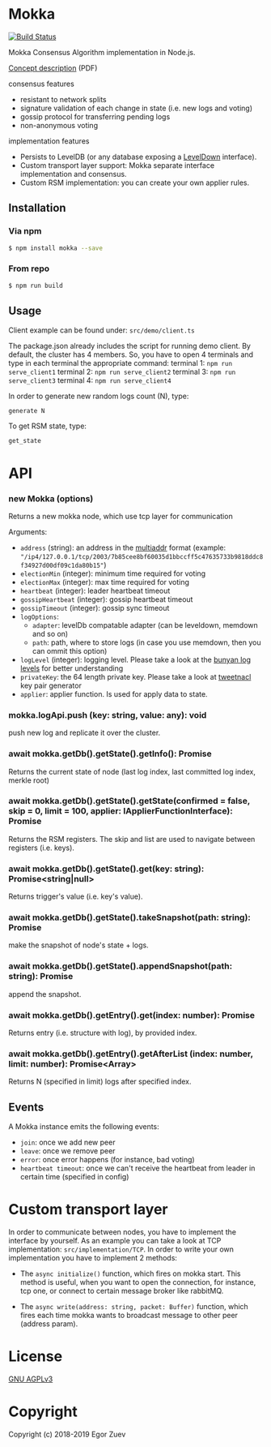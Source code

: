# Mokka

 [![Build Status](https://travis-ci.org/ega-forever/mokka.svg?branch=master)](https://travis-ci.org/ega-forever/mokka) 

Mokka Consensus Algorithm implementation in Node.js.

[Concept description](https://arxiv.org/ftp/arxiv/papers/1901/1901.08435.pdf) (PDF)

consensus features
* resistant to network splits
* signature validation of each change in state (i.e. new logs and voting)
* gossip protocol for transferring pending logs
* non-anonymous voting

implementation features
* Persists to LevelDB (or any database exposing a [LevelDown](https://github.com/level/leveldown) interface).
* Custom transport layer support: Mokka separate interface implementation and consensus.
* Custom RSM implementation: you can create your own applier rules.

## Installation

### Via npm
```bash
$ npm install mokka --save
```

### From repo
```bash
$ npm run build
```

## Usage

Client example can be found under: ```src/demo/client.ts```

The package.json already includes the script for running demo client. By default, the cluster has 4 members. So, you have to open 4 terminals and type in each terminal the appropriate command:
terminal 1: ```npm run serve_client1```
terminal 2: ```npm run serve_client2```
terminal 3: ```npm run serve_client3```
terminal 4: ```npm run serve_client4```

In order to generate new random logs count (N), type: 
```
generate N
```
To get RSM state, type:
```
get_state
```


# API

### new Mokka (options)

Returns a new mokka node, which use tcp layer for communication

Arguments:

* `address` (string):  an address in the [multiaddr](https://github.com/multiformats/js-multiaddr#readme) format (example: `"/ip4/127.0.0.1/tcp/2003/7b85cee8bf60035d1bbccff5c47635733b9818ddc8f34927d00df09c1da80b15"`)
* `electionMin` (integer): minimum time required for voting
* `electionMax` (integer): max time required for voting
* `heartbeat` (integer): leader heartbeat timeout
* `gossipHeartbeat` (integer): gossip heartbeat timeout
* `gossipTimeout` (integer): gossip sync timeout
* `logOptions`: 
    * `adapter`: levelDb compatable adapter (can be leveldown, memdown and so on)
    * `path`: path, where to store logs (in case you use memdown, then you can ommit this option)
* `logLevel` (integer): logging level. Please take a look at the [bunyan log levels](https://www.npmjs.com/package/bunyan#level-suggestions) for better understanding
* `privateKey`: the 64 length private key. Please take a look at [tweetnacl](https://www.npmjs.com/package/tweetnacl#naclsignkeypair) key pair generator
* `applier`: applier function. Is used for apply data to state.

### mokka.logApi.push (key: string, value: any): void

push new log and replicate it over the cluster.

### await mokka.getDb().getState().getInfo(): Promise<StateModel>

Returns the current state of node (last log index, last committed log index, merkle root)

### await mokka.getDb().getState().getState(confirmed = false, skip = 0, limit = 100, applier: IApplierFunctionInterface): Promise<RSMStateModel>

Returns the RSM registers. The skip and list are used to navigate between registers (i.e. keys).

### await mokka.getDb().getState().get(key: string): Promise<string|null>

Returns trigger's value (i.e. key's value).

### await mokka.getDb().getState().takeSnapshot(path: string): Promise<void>

make the snapshot of node's state + logs.

### await mokka.getDb().getState().appendSnapshot(path: string): Promise<void>

append the snapshot.

### await mokka.getDb().getEntry().get(index: number): Promise<EntryModel>

Returns entry (i.e. structure with log), by provided index.

### await mokka.getDb().getEntry().getAfterList (index: number, limit: number): Promise<Array<EntryModel>>

Returns N (specified in limit) logs after specified index.



## Events

A Mokka instance emits the following events:

* `join`: once we add new peer
* `leave`: once we remove peer
* `error`: once error happens (for instance, bad voting)
* `heartbeat timeout`: once we can't receive the heartbeat from leader in certain time (specified in config)


# Custom transport layer

In order to communicate between nodes, you have to implement the interface by yourself. As an example you can take a look at TCP implementation: ```src/implementation/TCP```.
 In order to write your own implementation you have to implement 2 methods:
 
* The ```async initialize()``` function, which fires on mokka start. This method is useful, when you want to open the connection, for instance, tcp one, or connect to certain message broker like rabbitMQ.

* The ```async write(address: string, packet: Buffer)``` function, which fires each time mokka wants to broadcast message to other peer (address param).




# License

[GNU AGPLv3](LICENSE)

# Copyright

Copyright (c) 2018-2019 Egor Zuev